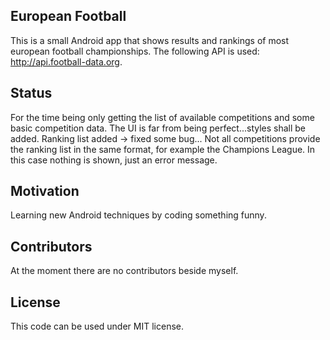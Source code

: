 ## European Football

This is a small Android app that shows results and rankings of most european football championships.
The following API is used: http://api.football-data.org.

## Status

For the time being only getting the list of available competitions and some basic competition data.
The UI is far from being perfect...styles shall be added.
Ranking list added -> fixed some bug...
Not all competitions provide the ranking list in the same format, for example the Champions League.
In this case nothing is shown, just an error message.

## Motivation

Learning new Android techniques by coding something funny.

## Contributors

At the moment there are no contributors beside myself.

## License

This code can be used under MIT license.
